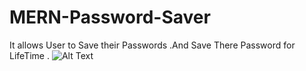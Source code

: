 # MERN-Password-Saver
It allows User to Save their Passwords .And Save There Password for LifeTime .
![Alt Text](https://s2.gifyu.com/images/React-App---Google-Chrome-2020-12-31-23-36-49.gif)
